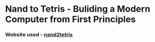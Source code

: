 # Nand to Tetris - Buliding a Modern Computer from First Principles
### Website used - [nand2tetris](https://www.nand2tetris.org/)
